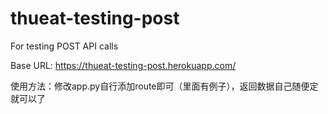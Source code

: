# thueat-testing-post

For testing POST API calls

Base URL: https://thueat-testing-post.herokuapp.com/

使用方法：修改app.py自行添加route即可（里面有例子），返回数据自己随便定就可以了
